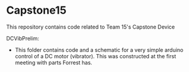 # Capstone15
This repository contains code related to Team 15's Capstone Device

DCVibPrelim:
- This folder contains code and a schematic for a very simple arduino control of a DC motor (vibrator). This was constructed at the first meeting with parts Forrest has.
